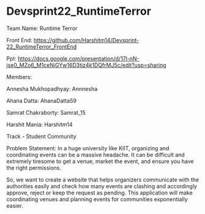 # Devsprint22_RuntimeTerror

Team Name: Runtime Terror

Front End: https://github.com/Harshitm14/Devsprint-22_RuntimeTerror_FrontEnd

Ppt: https://docs.google.com/presentation/d/17l-nN-jse0_MZo6_M1ceNiGYw16D3tiz4k1DQfrMJ5c/edit?usp=sharing

Members:

Annesha Mukhopadhyay: Annnesha

Ahana Datta: AhanaDatta59

Samrat Chakraborty: Samrat_15

Harshit Mania: Harshitm14

Track - Student Community 

Problem Statement: In a huge university like KIIT, organizing and coordinating events can be a massive headache. It can be difficult and extremely tiresome to get a venue, market the event, and ensure you have the right permissions.


So, we want to create a website that helps organizers communicate with the authorities easily and check how many events are clashing and accordingly approve, reject or keep the request as pending. This application will make coordinating venues and planning events for communities exponentially easier.
